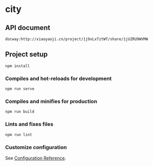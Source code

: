 # city

## API document
```
docway:http://xiaoyaoji.cn/project/1j9xLxTztWT/share/1jUZRU9WVMW
```

## Project setup
```
npm install
```

### Compiles and hot-reloads for development
```
npm run serve
```

### Compiles and minifies for production
```
npm run build
```

### Lints and fixes files
```
npm run lint
```

### Customize configuration
See [Configuration Reference](https://cli.vuejs.org/config/).
